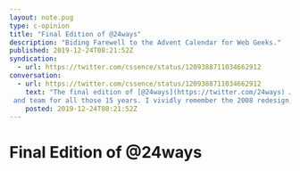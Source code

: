 ```yaml
---
layout: note.pug
type: c-opinion
title: "Final Edition of @24ways"
description: "Biding Farewell to the Advent Calendar for Web Geeks."
published: 2019-12-24T08:21:52Z
syndication:
  - url: https://twitter.com/cssence/status/1209388711034662912
conversation:
  - url: https://twitter.com/cssence/status/1209388711034662912
    text: "The final edition of [@24ways](https://twitter.com/24ways) … Thank you [@drewm](https://twitter.com/drewm)
 and team for all those 15 years. I vividly remember the 2008 redesign, back then a CPU-cooking smorgasbord of <abbr>rgba</abbr> values.<br>[24ways.org](https://24ways.org/)"
    posted: 2019-12-24T08:21:52Z
---
```


# Final Edition of @24ways
